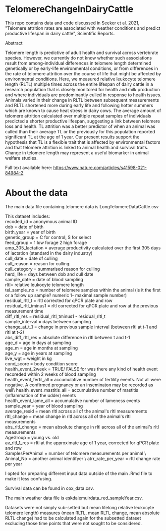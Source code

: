 # TelomereChangeInDairyCattle
This repo contains data and code discussed in Seeker et al. 2021, "Telomere attrition rates are associated with weather conditions and predict productive lifespan in dairy cattle", Scientific Reports. 

Abstract

Telomere length is predictive of adult health and survival across vertebrate species. However, we currently do not know whether such associations result from among-individual differences in telomere length determined genetically or by early-life environmental conditions, or from differences in the rate of telomere attrition over the course of life that might be affected by environmental conditions. Here, we measured relative leukocyte telomere length (RLTL) multiple times across the entire lifespan of dairy cattle in a research population that is closely monitored for health and milk production and where individuals are predominantly culled in response to health issues. Animals varied in their change in RLTL between subsequent measurements and RLTL shortened more during early life and following hotter summers which are known to cause heat stress in dairy cows. The average amount of telomere attrition calculated over multiple repeat samples of individuals predicted a shorter productive lifespan, suggesting a link between telomere loss and health. TL attrition was a better predictor of when an animal was culled than their average TL or the previously for this population reported significant TL at the age of 1 year. Our present results support the hypothesis that TL is a flexible trait that is affected by environmental factors and that telomere attrition is linked to animal health and survival traits. Change in telomere length may represent a useful biomarker in animal welfare studies.

Full text available here: 
https://www.nature.com/articles/s41598-021-84984-2


# About the data

The main data file containing telomere data is LongTelomereDataCattle.csv 

This dataset includes:\
recoded_id = anonymous animal ID\
dob = date of birth\
birth_year = year of birth\
genetic_group = C for control, S for select\
feed_group = 1 low forage 2 high forage\
amp_305_lactation = average productivity calculated over the first 305 days of lactation (standard in the dairy industry)\
cull_date = date of culling\
cull_reason = reason for culling\
cull_category = summarised reason for culling\
herd_life = days between dob and cull date\
sample_date	= date of blood sampling\
rltl= relative leukocyte telomere length \
tel_sample_no	= number of telomere samples within the animal (is it the first or a follow up sample? numeric 1- maximal sample number)\
residual_rltl_t = rltl corrected for qPCR plate and row\
residual_rltl_tminus1	= rltl corrected for qPCR plate and row at the previous measurement time\
diff_rltl_res	= residual_rltl_tminus1 - residual_rltl_t\
sample_interval = days between sampling \
change_at_t_1	= change in previous sample interval (between rltl at t-1 and rltl at t-2)\
abs_diff_rltl_res = absolute difference in rltl between t and t-1	\
age_d	= age in days at sampling\
age_m	= age in months at sampling\
age_y	= age in years at sampling\
live_wgt = weight in kg\
cond_score = body condition score\
health_event_2week = TRUE/ FALSE for was there any kind of health event recoreded within 2 weeks of blood sampling\
health_event_fertil_all = accumulative number of fertility events. Not all were negative. A confirmed pregnancy or an inseminaton may be recorded as well\	health_event_mastitis_all = accumulative number of mastitis (inflammation of the udder) events	\
health_event_lame_all = accumulative number of lameness events	\
sample_year = year of blood sampling	\
average_resid = mean rltl across all of the animal's rltl measurements\
rltl_change	= mean change in rltl across all of the animal's rltl measurements\
abs_rltl_change	= mean absolute change in rltl across all of the animal's rltl measurements\
AgeGroup = young vs. old\
av_rltl_1_res = rltl at the approximate age of 1 year, corrected for qPCR plate and row\
SamplesPerAnimal = number of telomere measurements per animal \	
Animal_No = another animal identifyer \	
atrr_rate_per_year = rltl change rate per year


I opted for preparing different input data outside of the main .Rmd file to make it less confusing. 

Survival data can be found in cox_data.csv.

The main weather data file is eskdalemuirdata_red_sampleYear.csv.

Datasets were not simply sub-setted but mean lifelong relative leukocyte telomere length) measures (mean RLTL, mean RLTL change, mean absolute RLTL change) had to be calculated again for the subsetted dataset excluding those time points that were not sought to be considered.

